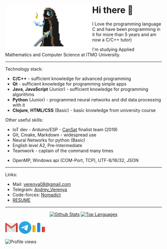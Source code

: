 <div align="left">
<img align="left" src="assets/Nomad.gif" height="140" width="280">
  
# Hi there 👋

I Love the programming language C and have been programming in it for more than 5 years and am now a C/C++ tutor)

I'm studying Applied Mathematics and Computer Science at ITMO University.   
</div> 


---
Technology stack:
* **C/C++** - sufficient knowledge for advanced programming
* **Qt** - sufficient knowledge for programming simple apps
* **Java**, **JavaScript** (Junior) - sufficient knowledge for programming algorithms
* **Python** (Junior) - programmed neural networks and did data processing with it
* **Clojure**, **HTML/CSS** (Basic) - basic knowledge from university course

Other useful skills:
* IoT dev - Arduino/ESP - [CanSat](http://roscansat.com/) finalist team (2019)
* Git, Cmake, Markdown - widespread use
* Neural Networks for python (Basic)
* English level A2, Pre-Intermediate
* Teamwork - captain of the command many times

- OpenMP, Windows api (COM-Port, TCP), UTF-8/16/32, JSON
  
---

Links:
* Mail:       [verenya08@gmail.com](mailto:verenya08@gmail.com) 
* Telegram:   [Andrey_Verenya](https://t.me/Andrey_Verenya)
* Code-forces: [Nomadict](https://codeforces.com/profile/Nomadict)
* [RESUME](https://shorturl.at/ovAR1)

---
<!---
<div align="center">
  <a href="https://github.com/Nomad192"><img src="https://github-profile-summary-cards.vercel.app/api/cards/profile-details?username=Nomad192&theme=nord_dark"/></a>
</div> 
--->

<div align="center">
<a href="https://github.com/Nomad192"><img alt="Github Stats" src="https://github-readme-stats.vercel.app/api/?username=Nomad192&theme=github_dark&icon_color=79ff97&text_color=9f9f9f&bg_color=151515&show_icons=true&count_private=true&hide_border=true" height="180px"/></a>
<a href="https://github.com/Nomad192"><img alt="Top Languages" src="https://github-readme-stats.vercel.app/api/top-langs/?username=Nomad192&hide=Makefile,Cmake,QMake&langs_count=8&layout=compact&theme=github_dark&hide_border=true&bg_color=151515&title_color=fff&icon_color=79ff97" height="180px"/></a>
</div>

[<img src='assets/gmail.svg' alt='GMail' height='40'>](mailto:verenya08@gmail.com)
[<img src='assets/telegram.svg' alt='Telegram' height='40'>](https://t.me/Andrey_Verenya)
[<img src='assets/code-forces.svg' alt='Codeforces' height='40'>](https://codeforces.com/profile/Nomadict)

![Profile views](https://gpvc.arturio.dev/Nomad192)  
